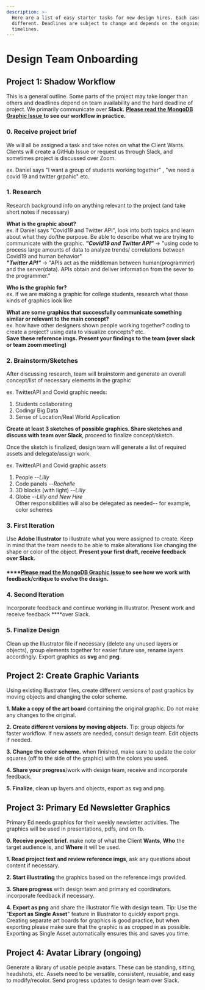```yaml
---
description: >-
  Here are a list of easy starter tasks for new design hires. Each case will be
  different. Deadlines are subject to change and depends on the ongoing project
  timelines.
---
```


# Design Team Onboarding

## Project 1: Shadow Workflow 

This is a general outline. Some parts of the project may take longer than others and deadlines depend on team availability and the hard deadline of project. We primarily communicate over **Slack.** [**Please read the MongoDB Graphic Issue** ](https://github.com/bitprj/marketing/issues/27)**to see our workflow in practice.**

### 0. Receive project brief

We will all be assigned a task and take notes on what the Client Wants. Clients will create a GitHub Issue or request us through Slack, and sometimes project is discussed over Zoom.

 ex. Daniel says "I want a group of students working together" , "we need a covid 19 and twitter grpahic" etc.

### 1. Research 

Research background info on anything relevant to the project \(and take short notes if necessary\) 

**What is the graphic about?**   
ex. if Daniel says "Covid19 and Twitter API", look into both topics and learn about what they do/the purpose. Be able to describe what we are trying to communicate with the graphic.  _**"Covid19 and Twitter API"**_ -&gt; "using code to process large amounts of data to analyze trends/ correlations between Covid19 and human behavior"   
_**"Twitter API"**_ -&gt; "APIs act as the middleman between human\(programmer\) and the server\(data\). APIs obtain and deliver information from the sever to the programmer."

**Who is the graphic for?**   
ex. if we are making a graphic for college students, research what those kinds of graphics look like 

**What are some graphics that successfully communicate something similar or relevant to the main concept?**   
ex. how have other designers shown people working together? coding to create a project? using data to visualize concepts? etc.   
**Save these reference imgs. Present your findings to the team \(over slack or team zoom meeting\)**

### 2. Brainstorm/Sketches 

After discussing research, team will brainstorm and generate an overall concept/list of necessary elements in the graphic 

ex. TwitterAPI and Covid graphic needs:   
1. Students collaborating   
2. Coding/ Big Data  
3. Sense of Location/Real World Application

**Create at least 3 sketches of possible graphics. Share sketches and discuss with team over Slack**, proceed to finalize concept/sketch.

Once the sketch is finalized, design team will generate a list of required assets and delegate/assign work. 

ex. TwitterAPI and Covid graphic assets:  
1. People --_Lilly_  
2. Code panels --_Rochelle_  
3. 3D blocks \(with light\) --_Lilly_  
4. Globe --_Lilly and New Hire_  
Other responsibilities will also be delegated as needed-- for example, color schemes 

### 3. First Iteration 

Use **Adobe Illustrator** to illustrate what you were assigned to create. Keep in mind that the team needs to be able to make alterations like changing the shape or color of the object. **Present your first draft, receive feedback over Slack.** 

#### \*\*\*\*[**Please read the MongoDB Graphic Issue** ](https://github.com/bitprj/marketing/issues/27)**to see how we work with feedback/critique to evolve the design.** 

### 4. Second Iteration

Incorporate feedback and continue working in Illustrator. Present work and receive feedback ****over Slack.

### 5. Finalize Design

Clean up the Illustrator file if necessary \(delete any unused layers or objects\), group elements together for easier future use, rename layers accordingly. Export graphics as **svg** and **png**.

## Project 2: Create Graphic Variants 

Using existing Illustrator files, create different versions of past graphics by moving objects and changing the color scheme.

**1. Make a copy of the art board** containing the original graphic. Do not make any changes to the original. 

**2. Create different versions by moving objects.** Tip: group objects for faster workflow. If new assets are needed, consult design team. Edit objects if needed. 

**3. Change the color scheme.** when finished, make sure to update the color squares \(off to the side of the graphic\) with the colors you used. 

**4. Share your progress**/work with design team, receive and incorporate feedback. 

**5. Finalize**, clean up layers and objects, export as svg and png.

## Project 3: Primary Ed Newsletter Graphics 

Primary Ed needs graphics for their weekly newsletter activities. The graphics will be used in presentations, pdfs, and on fb. 

**0. Receive project brief.** make note of what the Client **Wants**, **Who** the target audience is, and **Where** it will be used. 

**1. Read project text and review reference imgs**, ask any questions about content if necessary. 

**2. Start illustrating** the graphics based on the reference imgs provided. 

**3. Share progress** with design team and primary ed coordinators. incorporate feedback if necessary. 

**4. Export as png** and share the illustrator file with design team. Tip: Use the "**Export as Single Asset**" feature in Illustrator to quickly export pngs. Creating separate art boards for graphics is good practice, but when exporting please make sure that the graphic is as cropped in as possible. Exporting as Single Asset automatically ensures this and saves you time.

## Project 4: Avatar Library \(ongoing\)

Generate a library of usable people avatars. These can be standing, sitting, headshots, etc. Assets need to be versatile, consistent, reusable, and easy to modify/recolor. Send progress updates to design team over Slack. 

